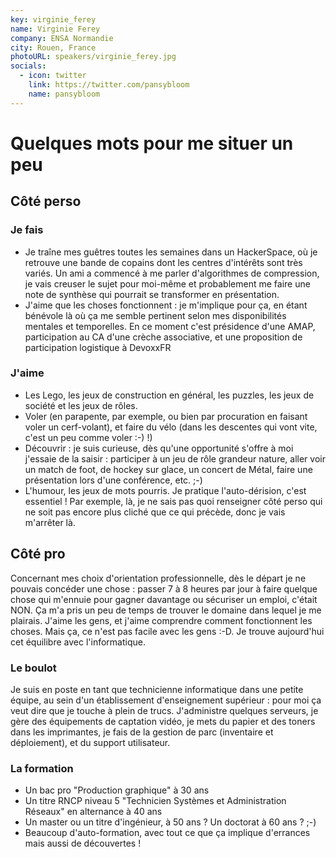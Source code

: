 ```yaml
---
key: virginie_ferey
name: Virginie Ferey
company: ENSA Normandie
city: Rouen, France
photoURL: speakers/virginie_ferey.jpg
socials:
  - icon: twitter
    link: https://twitter.com/pansybloom
    name: pansybloom
---
```


# Quelques mots pour me situer un peu

## Côté perso

### Je fais

- Je traîne mes guêtres toutes les semaines dans un HackerSpace, où je retrouve une bande de copains dont les centres d'intérêts sont très variés. Un ami a commencé à me parler d'algorithmes de compression, je vais creuser le sujet pour moi-même et probablement me faire une note de synthèse qui pourrait se transformer en présentation.
- J'aime que les choses fonctionnent : je m'implique pour ça, en étant bénévole là où ça me semble pertinent selon mes disponibilités mentales et temporelles. En ce moment c'est présidence d'une AMAP, participation au CA d'une crèche associative, et une proposition de participation logistique à DevoxxFR

### J'aime

- Les Lego, les jeux de construction en général, les puzzles, les jeux de société et les jeux de rôles.
- Voler (en parapente, par exemple, ou bien par procuration en faisant voler un cerf-volant), et faire du vélo (dans les descentes qui vont vite, c'est un peu comme voler :-) !)
- Découvrir : je suis curieuse, dès qu'une opportunité s'offre à moi j'essaie de la saisir : participer à un jeu de rôle grandeur nature, aller voir un match de foot, de hockey sur glace, un concert de Métal, faire une présentation lors d'une conférence, etc. ;-)
- L'humour, les jeux de mots pourris. Je pratique l'auto-dérision, c'est essentiel ! Par exemple, là, je ne sais pas quoi renseigner côté perso qui ne soit pas encore plus cliché que ce qui précède, donc je vais m'arrêter là.

## Côté pro

Concernant mes choix d'orientation professionnelle, dès le départ je ne pouvais concéder une chose : passer 7 à 8 heures par jour à faire quelque chose qui m'ennuie pour gagner davantage ou sécuriser un emploi, c'était NON.
Ça m'a pris un peu de temps de trouver le domaine dans lequel je me plairais. J'aime les gens, et j'aime comprendre comment fonctionnent les choses. Mais ça, ce n'est pas facile avec les gens :-D. Je trouve aujourd'hui cet équilibre avec l'informatique.

### Le boulot

Je suis en poste en tant que technicienne informatique dans une petite équipe, au sein d'un établissement d'enseignement supérieur : pour moi ça veut dire que je touche à plein de trucs. J'administre quelques serveurs, je gère des équipements de captation vidéo, je mets du papier et des toners dans les imprimantes, je fais de la gestion de parc (inventaire et déploiement), et du support utilisateur.

### La formation

- Un bac pro \"Production graphique\" à 30 ans
- Un titre RNCP niveau 5 \"Technicien Systèmes et Administration Réseaux\" en alternance à 40 ans
- Un master ou un titre d'ingénieur, à 50 ans ? Un doctorat à 60 ans ? ;-)
- Beaucoup d'auto-formation, avec tout ce que ça implique d'errances mais aussi de découvertes !